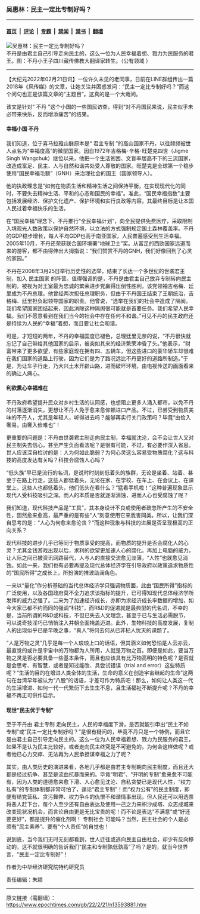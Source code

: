 ### 吴惠林：民主一定比专制好吗？

---

#### [首页](../../../..?n13593881) &nbsp;|&nbsp; [评论](../../../../../epoch-comment?n13593881) &nbsp;|&nbsp; [专题](../../../../../epoch-special?n13593881) &nbsp;|&nbsp; [禁闻](../../../../../epoch-news?n13593881) &nbsp;|&nbsp; [禁书](../../../../../books?n13593881) &nbsp;|&nbsp; [翻墙](https://github.com/gfw-breaker/nogfw/blob/master/README.md?n13593881)


<div><img alt="吴惠林：民主一定比专制好吗？" class="attachment-djy_600_400 size-djy_600_400 wp-post-image" src="https://i.epochtimes.com/assets/uploads/2022/02/id13593919-2021-06-03_201445-600x400.jpeg"/>
<div class="caption">
 不丹是由君主自己引导走向民主的，这么一位为人民幸福着想、戮力为民服务的君王。图：不丹小王子四川藏传佛教大翻译家转生。（公有领域 ）
</div></div><hr/><div class="post_content" id="artbody" itemprop="articleBody">
 <!-- article content begin -->
 <p>
  【大纪元2022年02月21日讯】一位许久未见的老同事，日前在LINE群组传出一篇2018年《风传媒》的文章，让她关注并困惑发问：“民主一定比专制好吗？”而这个问句也正是该篇文章的“主题目”。这真的是一个大哉问。
 </p>
 <p>
  该文是针对“
  <ok href="https://www.epochtimes.com/gb/tag/%E4%B8%8D%E4%B8%B9.html">
   不丹
  </ok>
  ”这个小国的一些国民访查，得到“对不丹国民来说，民主似乎未必带来快乐，反而增添痛苦”的结果。
 </p>
 <h4>
  幸福小国
  <ok href="https://www.epochtimes.com/gb/tag/%E4%B8%8D%E4%B8%B9.html">
   不丹
  </ok>
 </h4>
 <p>
  我们知道，位于喜马拉雅山脉原本是“
  <ok href="https://www.epochtimes.com/gb/tag/%E5%90%9B%E4%B8%BB%E4%B8%93%E5%88%B6.html">
   君主专制
  </ok>
  ”的高山国家不丹，以往频频被世人点名为“幸福度高”的微型国家。因自1972年吉格梅･辛格･旺楚克四世（Jigme Singh Wangchuk）继位以来，他把一个生活贫困、文盲率居高不下的三流国家，改造成富足、民主、人与自然和谐共处受人尊敬的国家。旺楚克是全球第一个稳步使用“国民幸福毛额”（GNH）来治理社会的国王（国家领导人）。
 </p>
 <p>
  他的执政理念是“如何在物质生活和精神生活之间保持平衡，在实现现代化的同时，不要失去精神生活、平和的心态和国民的幸福”。准此，“国民幸福指数”主要包括发展经济、保护文化遗产、保护环境和实行良政等内容，其最终目标是让本国人民过着幸福快乐的生活。
 </p>
 <p>
  在“国民幸福”理念下，不丹推行“全民幸福计划”，向全民提供免费医疗，采取限制入境观光人数政策以保护自然环境，以立法的方式强制规定国土森林覆盖率。不丹的GDP稳步增长，每人平均GDP也高于南亚国家，人民普遍感受到生活幸福。2005年10月，不丹还荣获联合国环境署“地球卫士”奖。从富足的西欧国家远道而来的游客，都不由得伸出大拇指说：“我们赞赏不丹的GNH，我们好像回到了心灵的家园。”
 </p>
 <p>
  不丹在2008年3月25日举行历史性的选举，结束了长达一个多世纪的世袭君主制，加入
  <ok href="https://www.epochtimes.com/gb/tag/%E6%B0%91%E4%B8%BB%E5%9B%BD%E5%AE%B6.html">
   民主国家
  </ok>
  的阵营。值得强调的是，不丹是由君主自己放弃专制转向民主制的。被视为对王室最为忠诚的繁荣进步党赢得压倒性胜利，该党领袖吉格梅．廷里成为不丹总理。他曾经两次担任总理职务，但由于不丹国王结束了王朝统治，吉格梅．廷里担负起领导国家的职责。他曾说，“选举在我们的社会中造成了隔阂，我们希望国家团结起来，因此消除这种隔阂很可能就是首要任务。我们希望人民幸福。我们不愿意看到在我们当今的社会中存在任何不和谐。”可见不丹的民主政府还是持续为人民的“幸福”着想，而且要让社会和谐。
 </p>
 <p>
  可是，才短短的两年，不丹的幸福国度已褪色，总理廷里无奈的说，“不丹很快就忘记了自己带给其他国家的启示，被突如其来的经济繁荣冲昏了头。”他表示，“财富带来了更多欲望，有些家庭现在拥有四、五辆车，但这些进口的豪华轿车却很难在我们国家的道路上行驶，因为它们是为了路况远比不丹更好的道路所制造。”于是，为让车子行走，乃大兴土木开辟山路，进而破坏环境，由电视传送的画面看来的确让人痛心。
 </p>
 <h4>
  利欲熏心幸福难在
 </h4>
 <p>
  不丹政府希望提升民众对乡村生活的认同感，也想阻止更多人涌入都市，以免不丹的村落逐渐消失，更想让不丹人免于愈来愈仰赖进口产品。不过，已尝受到物质美味的不丹人，尤其是年轻人，听得进去吗？能够再实行关门政策吗？毕竟“由俭入奢易，由奢入俭难也”！
 </p>
 <p>
  更重要的问题是：不丹由世袭君主制走向民主制，幸福就沈沦，会不会让世人又对民主制失去信心，甚至产生负面看法呢？是很有可能，不过，有必要作深入省思。世人应该深自检讨的是：人为何如此脆弱？为何心灵这么容易受物质腐化？这与科技的高度发达有关吗？科技会腐蚀人心吗？
 </p>
 <p>
  “低头族”早已是流行的名词，是说时时刻刻低着头的族群，无论是坐着、站着、甚至于在路上行走，这些人都低着头，无论在家、在学校、在车上、在会议上、在课堂上，这些人也都低着头，他们低头在看什么？“猛看手机啦！”这种普遍现象显示现代人受科技吸引之深。而人的本质是否就逐渐消蚀，进而人心也受腐蚀了呢？
 </p>
 <p>
  我们知道，现代科技产品是“工具”，其本身设计不良或使用者疏忽所产生的不安全性，固然愈来愈高，最严重的是有些“人”刻意使用它来戕害同类。所以，让我们深自思考的是：“人心为何愈来愈沦丧？”而这种现象与科技的进展是否呈现极高的正向关系？
 </p>
 <p>
  现代科技的进步几乎已等同于物质享受的提高，而物质的提升是否会腐化人的心灵？尤其金钱游戏出现以后，求利的欲望更加速人心的腐化。再加上电脑的威力，让人际之间已被资讯网路替代，人与人的直接交流愈见淡薄，“人性”也就愈见消蚀。如此一来，我们也有必要再提及现代总体经济学在引导政府以政策追求物质性的“国民所得”之成长上，所扮演的推波助澜角色。
 </p>
 <p>
  一来以“量化”作分析基础的当代总体经济学只强调物质面，此由“国民所得”指标的广泛使用，以及各国政府莫不全力追求该指标的提升，已可得知现代总体经济学所发挥的威力之强了。二来为了加速经济成长，亦即为求经济成长率数据的增加，如今大家已都不约而同的强调“科技”，而R&amp;D的促进就是最典型的代名词，不幸的是，当前所谓的R&amp;D或科技，不但已失去人文理念，甚至于已与生活必需脱节，可以说奇技淫巧已悄悄注入并朝全面掩盖迈进。此外，生物科技的高度发展，复制人的出现似乎已是早晚之事，“真人”将何去何从已非杞人忧天的课题了。
 </p>
 <p>
  “人是万物之灵”几乎是每一个人琅琅上口的话语，但其涵义如何恐怕是人云亦云，最直觉的或许是宇宙中的万物都为人所用，人就是万物之首。即便是如此，要当万物之灵是否必要具备一些基本条件，而且也应该具有比万物高明的特色呢？是否就是会思考、有智慧，或者是知过能改、具尝试错误（trial and error）这些特质呢？“生活的目的在增进人类全体的生活，生命的意义在创造宇宙继起的生命”这两句在台湾早年被认为“八股”的话语，才差可作为特质吧！那么，如何让人类这一代的生活增进、如何一代一代繁衍下去生生不息，且生活福祉不断提升呢？不丹的幸福不再正可供作启示。
 </p>
 <h4>
  现世“民主优于专制”
 </h4>
 <p>
  至于不丹由
  <ok href="https://www.epochtimes.com/gb/tag/%E5%90%9B%E4%B8%BB%E4%B8%93%E5%88%B6.html">
   君主专制
  </ok>
  走向民主，人民的幸福度下滑，是否就能引申出“民主不如专制”或“民主一定比专制好吗？”是很有疑问的，毕竟不丹只是一个特例，而且它是由君主自己引导走向民主的。这么一位为人民幸福着想、戮力为民服务的君王，如果不是认为民主比较好，或者走向民主终究是不可避免的，为何会这样做呢？或者他已心力交瘁、无法再为人民承担谋幸福之力了呢？
 </p>
 <p>
  其实，由人类历史的演进来看，各地几乎都是由君主专制朝向民主制度，而且还大都是经过抗争、甚至是流血抗暴而来的。毕竟“明君”、“开明的专制”愈来愈不可能有，因为人类的道德愈来愈下滑、人心愈见沈沦、自私贪婪已是现代人性，“权力私有”的专制体制都非常可怕了，遑论“君主专制”！而“权力公有”的民主制度，即便有结党营私、贪污舞弊、权力争斗的仇恨不和谐情事出现，但人民还可以用选票将恶人赶下台，每个人至少还有自由表达及使用一己之力来积沙成塔、众志成城来改变现状况机会，而言论自由更是无比宝贵的呢！而不论是表达“不满意”或“好还要更好”，都是提升的催化剂啊！
  <ok href="https://www.epochtimes.com/gb/tag/%E4%B8%93%E5%88%B6%E7%A4%BE%E4%BC%9A.html">
   专制社会
  </ok>
  可能吗？当然，民主社会的个人是必须有“民主素养”、要有“个人责任”的自觉也！
 </p>
 <p>
  说到底，当今我们无时无刻都看到，世人迁往或逃向民主自由社会，却少有反向移动的，这不就很明确的告诉我们“民主和专制孰低孰高”了吗？是的，就当今世界言，“民主一定比专制好”！
 </p>
 <p>
  作者为中华经济研究院特约研究员
 </p>
 <p>
  责任编辑：朱颖
 </p>
 <!-- article content end -->
 <div id="below_article_ad">
 </div>
</div>


---

原文链接（需翻墙）：https://www.epochtimes.com/gb/22/2/21/n13593881.htm